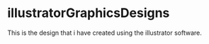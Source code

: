 # illustratorGraphicsDesigns
This is the design that i have created using the illustrator software.
